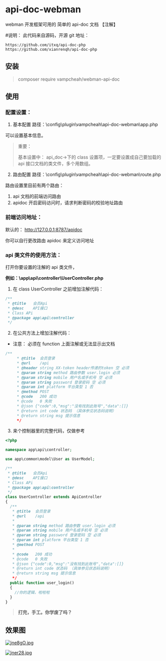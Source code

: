 # api-doc-webman

webman 开发框架可用的 简单的 api-doc 文档
【注解】

#说明： 此代码来自源码，开源 git 地址：

```
https://github.com/itxq/api-doc-php
https://github.com/xianrenqh/api-doc-php
```

## 安装

> composer require vampcheah/webman-api-doc

## 使用

### 配置设置：

1. 基本配置
   路径：\config\plugin\vampcheah\api-doc-webman\app.php

可以设置基本信息。

> 重要：
>
> 基本设置中： api_doc->下的 class 设置项，一定要设置成自己要加载的 api 接口文档的类文件，多个用数组。

2. 路由配置
   路径：\config\plugin\vampcheah\api-doc-webman\route.php

路由设置里目前有两个路由：

1. api 文档的前端访问路由
2. apidoc 开启密码访问时，请求判断密码的校验地址路由

### 前端访问地址：

默认的：
http://127.0.0.1:8787/apidoc

你可以自行更改路由 apidoc 来定义访问地址

### api 类文件的使用方法：

打开你要设置的注解的 api 类文件，

**例如：\app\api\controller\UserController.php**

1. 在 class UserController 之前增加注解代码：

```php
/**
 * @title   会员Api
 * @desc    API接口
 * Class APi
 * @package app\api\controller
 */
```

2. 在公共方法上增加注解代码：

- 注意： 必须在 function 上面注解或无法显示出文档

```php
/**
     * @title  会员登录
     * @url    /api
     * @header string XX-token header传递的token 空 必须
     * @param string method 路由参数 user.login 必须
     * @param string mobile 用户名或手机号 空 必须
     * @param string password 登录密码 空 必须
     * @param int platform 平台类型 1 否
     * @method POST
     * @code   200 成功
     * @code   0 失败
     * @json {"code":0,"msg":"没有找到此账号","data":[]}
     * @return int code 状态码 （具体参见状态码说明）
     * @return string msg 提示信息
     */
```

3. 来个控制器里的完整代码，仅做参考

```php
<?php

namespace app\api\controller;

use app\common\model\User as UserModel;

/**
 * @title   会员Api
 * @desc    API接口
 * Class APi
 * @package app\api\controller
 */
class UserController extends ApiController
{
  /**
   * @title  会员登录
   * @url    /api
   *
   * @param string method 路由参数 user.login 必须
   * @param string mobile 用户名或手机号 空 必须
   * @param string password 登录密码 空 必须
   * @param int platform 平台类型 1 否
   * @method POST
   *
   * @code   200 成功
   * @code   0 失败
   * @json {"code":0,"msg":"没有找到此账号","data":[]}
   * @return int code 状态码 （具体参见状态码说明）
   * @return string msg 提示信息
   */
  public function user_login()
  {
    //你的逻辑，啦啦啦
  }
}
```

> **打完，手工。你学废了吗？**

## 效果图

[![jne8gO.jpg](https://s1.ax1x.com/2022/06/29/jne8gO.jpg)](https://imgtu.com/i/jne8gO)

[![jner28.jpg](https://s1.ax1x.com/2022/06/29/jner28.jpg)](https://imgtu.com/i/jner28)
